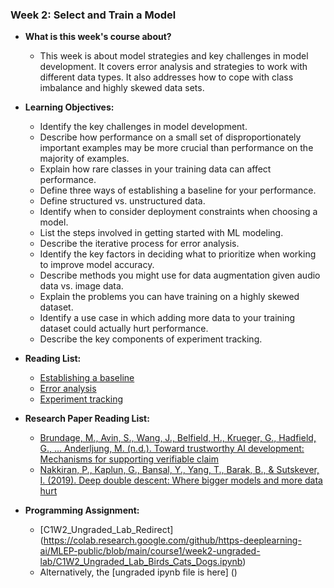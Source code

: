 ### Week 2: Select and Train a Model

* **What is this week's course about?**
  * This week is about model strategies and key challenges in model development. It covers error analysis and strategies to work with different data types. It also addresses how to cope with class imbalance and highly skewed data sets.

* **Learning Objectives:**
  * Identify the key challenges in model development.
  * Describe how performance on a small set of disproportionately important examples may be more crucial than performance on the majority of examples.
  * Explain how rare classes in your training data can affect performance.
  * Define three ways of establishing a baseline for your performance.
  * Define structured vs. unstructured data.
  * Identify when to consider deployment constraints when choosing a model.
  * List the steps involved in getting started with ML modeling.
  * Describe the iterative process for error analysis.
  * Identify the key factors in deciding what to prioritize when working to improve model accuracy.
  * Describe methods you might use for data augmentation given audio data vs. image data.
  * Explain the problems you can have training on a highly skewed dataset.
  * Identify a use case in which adding more data to your training dataset could actually hurt performance.
  * Describe the key components of experiment tracking.

* **Reading List:**
  * [Establishing a baseline](https://blog.ml.cmu.edu/2020/08/31/3-baselines/)
  * [Error analysis](https://techcommunity.microsoft.com/t5/ai-machine-learning-blog/responsible-machine-learning-with-error-analysis/ba-p/2141774)
  * [Experiment tracking](https://neptune.ai/blog/ml-experiment-tracking)

* **Research Paper Reading List:**
  * [Brundage, M., Avin, S., Wang, J., Belfield, H., Krueger, G., Hadfield, G., … Anderljung, M. (n.d.). Toward trustworthy AI development: Mechanisms for supporting verifiable claim](http://arxiv.org/abs/2004.07213v2)
  * [Nakkiran, P., Kaplun, G., Bansal, Y., Yang, T., Barak, B., & Sutskever, I. (2019). Deep double descent: Where bigger models and more data hurt](http://arxiv.org/abs/1912.02292)
  
* **Programming Assignment:**  
  * [C1W2_Ungraded_Lab_Redirect] (https://colab.research.google.com/github/https-deeplearning-ai/MLEP-public/blob/main/course1/week2-ungraded-lab/C1W2_Ungraded_Lab_Birds_Cats_Dogs.ipynb)
  * Alternatively, the [ungraded ipynb file is here] ()

